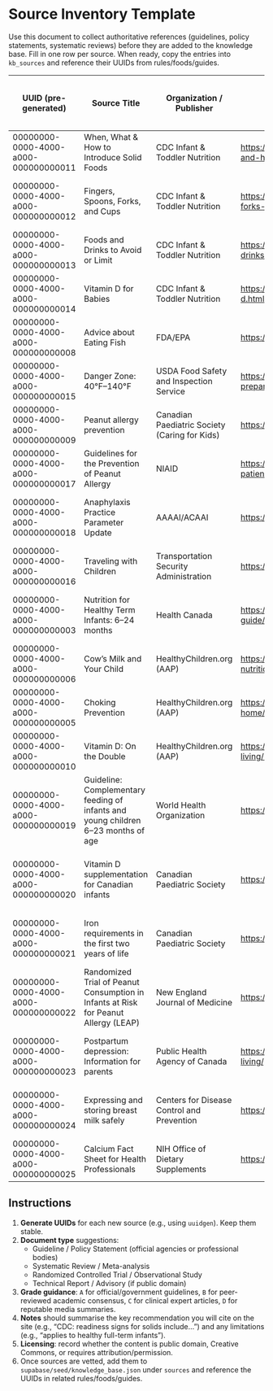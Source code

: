 # Source Inventory Template

Use this document to collect authoritative references (guidelines, policy statements, systematic reviews) before they are added to the knowledge base. Fill in one row per source. When ready, copy the entries into `kb_sources` and reference their UUIDs from rules/foods/guides.

| UUID (pre-generated) | Source Title | Organization / Publisher | URL | Document Type (Guideline / Review / Study) | Grade (A/B/C/D) | Publication Date | Last Checked | Notes / Key Takeaways | Licensing / Usage Notes |
|----------------------|--------------|---------------------------|-----|-------------------------------------------|-----------------|------------------|-------------|------------------------|--------------------------|
| 00000000-0000-4000-a000-000000000011 | When, What & How to Introduce Solid Foods | CDC Infant & Toddler Nutrition | https://www.cdc.gov/infant-toddler-nutrition/foods-and-drinks/when-what-and-how-to-introduce-solid-foods.html | Guideline | A | 2025-01-10 | 2024-02-28 | Readiness cues, staging for solids; public domain. | Public domain (US federal) |
| 00000000-0000-4000-a000-000000000012 | Fingers, Spoons, Forks, and Cups | CDC Infant & Toddler Nutrition | https://www.cdc.gov/infant-toddler-nutrition/mealtime/fingers-spoons-forks-and-cups.html | Guideline | A | 2024-09-15 | 2024-02-28 | Cup transition, utensil milestones, responsive feeding reminders. | Public domain (US federal) |
| 00000000-0000-4000-a000-000000000013 | Foods and Drinks to Avoid or Limit | CDC Infant & Toddler Nutrition | https://www.cdc.gov/infant-toddler-nutrition/foods-and-drinks/foods-and-drinks-to-avoid-or-limit.html | Guideline | A | 2025-02-05 | 2024-02-28 | Honey restriction, choking hazards, added sugar limits. | Public domain (US federal) |
| 00000000-0000-4000-a000-000000000014 | Vitamin D for Babies | CDC Infant & Toddler Nutrition | https://www.cdc.gov/infant-toddler-nutrition/vitamins-minerals/vitamin-d.html | Guideline | A | 2024-07-12 | 2024-02-28 | 400 IU daily recommendations, 600 IU after age one. | Public domain (US federal) |
| 00000000-0000-4000-a000-000000000008 | Advice about Eating Fish | FDA/EPA | https://www.fda.gov/food/consumers/advice-about-eating-fish | Guideline | A | 2022-10-01 | 2024-03-01 | Low-mercury fish list, serving sizes for children 1–11 years. | Public domain (US federal) |
| 00000000-0000-4000-a000-000000000015 | Danger Zone: 40°F–140°F | USDA Food Safety and Inspection Service | https://www.fsis.usda.gov/food-safety/safe-food-handling-and-preparation/food-safety-basics/danger-zone-40f-140f | Guideline | A | 2023-06-20 | 2024-03-01 | 2-hour/1-hour rule, reheating guidance. | Public domain (US federal) |
| 00000000-0000-4000-a000-000000000009 | Peanut allergy prevention | Canadian Paediatric Society (Caring for Kids) | https://caringforkids.cps.ca/handouts/childhood-allergies/peanut-allergy | Guideline | A | 2023-05-15 | 2024-02-18 | CPS practice points for early peanut introduction. | © CPS – paraphrase with attribution |
| 00000000-0000-4000-a000-000000000017 | Guidelines for the Prevention of Peanut Allergy | NIAID | https://www.niaid.nih.gov/diseases-conditions/guidelines-clinicians-and-patients-food-allergy | Guideline | B | 2017-01-05 | 2024-03-01 | Risk-stratified peanut introduction; LEAP data. | Public access PDF; cite DOI |
| 00000000-0000-4000-a000-000000000018 | Anaphylaxis Practice Parameter Update | AAAAI/ACAAI | https://www.jacionline.org/article/S0091-6749(23)00034-0/fulltext | Practice Parameter | B | 2023-04-01 | 2024-03-01 | EMS activation guidance after epinephrine, updated emergency plan. | © Elsevier; summarise and cite |
| 00000000-0000-4000-a000-000000000016 | Traveling with Children | Transportation Security Administration | https://www.tsa.gov/travel/special-procedures/traveling-children | Advisory | A | 2024-01-01 | 2024-03-01 | TSA allowances for breast milk, formula, and ice packs. | Public domain (US federal) |
| 00000000-0000-4000-a000-000000000003 | Nutrition for Healthy Term Infants: 6–24 months | Health Canada | https://www.canada.ca/en/health-canada/services/canada-food-guide/resources/nutrition-healthy-term-infants.html | Guideline | A | 2021-12-01 | 2024-02-28 | National complementary feeding guidance (Canada). | © Government of Canada; attribution required |
| 00000000-0000-4000-a000-000000000006 | Cow’s Milk and Your Child | HealthyChildren.org (AAP) | https://www.healthychildren.org/English/ages-stages/baby/feeding-nutrition/Pages/Cows-Milk-and-Your-Child.aspx | Guideline | A | 2022-08-15 | 2024-02-22 | Bottle weaning timeline and milk intake limits. | © AAP; paraphrase with attribution |
| 00000000-0000-4000-a000-000000000005 | Choking Prevention | HealthyChildren.org (AAP) | https://www.healthychildren.org/English/safety-prevention/at-home/Pages/Choking-Prevention.aspx | Guideline | A | 2023-11-10 | 2024-02-21 | High-risk foods list, seating posture. | © AAP; paraphrase with attribution |
| 00000000-0000-4000-a000-000000000010 | Vitamin D: On the Double | HealthyChildren.org (AAP) | https://www.healthychildren.org/English/healthy-living/nutrition/Pages/Vitamin-D-On-the-Double.aspx | Advisory | A | 2022-03-01 | 2024-02-20 | Reinforces 400 IU/600 IU dosing for breastfed toddlers. | © AAP; paraphrase with attribution |
| 00000000-0000-4000-a000-000000000019 | Guideline: Complementary feeding of infants and young children 6–23 months of age | World Health Organization | https://www.who.int/publications/i/item/9789240079186 | Guideline | A | 2023-07-10 | 2024-03-02 | Meal frequency, fortified foods, and responsive feeding standards for 6–23 months. | © WHO; cite per open-access terms |
| 00000000-0000-4000-a000-000000000020 | Vitamin D supplementation for Canadian infants | Canadian Paediatric Society | https://cps.ca/documents/position/vitamin-d | Guideline | A | 2020-10-01 | 2024-03-02 | Recommends 400 IU vitamin D during the first year; reassess 600 IU targets after age one. | © CPS; paraphrase with attribution |
| 00000000-0000-4000-a000-000000000021 | Iron requirements in the first two years of life | Canadian Paediatric Society | https://cps.ca/documents/position/iron-requirements | Guideline | A | 2019-11-01 | 2024-03-02 | Details iron intake goals, screening triggers, and supplementation criteria. | © CPS; paraphrase with attribution |
| 00000000-0000-4000-a000-000000000022 | Randomized Trial of Peanut Consumption in Infants at Risk for Peanut Allergy (LEAP) | New England Journal of Medicine | https://www.nejm.org/doi/full/10.1056/NEJMoa1414850 | Randomized Controlled Trial | B | 2015-02-26 | 2024-03-02 | Early peanut introduction reduced allergy incidence by 81% in high-risk infants. | © NEJM; summarise and cite DOI |
| 00000000-0000-4000-a000-000000000023 | Postpartum depression: Information for parents | Public Health Agency of Canada | https://www.canada.ca/en/public-health/services/publications/healthy-living/postpartum-depression.html | Guideline | A | 2020-05-01 | 2024-03-02 | Screening signs, urgent care pathways, and family support recommendations. | © Government of Canada; attribution required |
| 00000000-0000-4000-a000-000000000024 | Expressing and storing breast milk safely | Centers for Disease Control and Prevention | https://www.cdc.gov/breastfeeding/recommendations/handling_breastmilk.htm | Guideline | A | 2023-08-25 | 2024-03-02 | Storage limits for expressed milk, cooling and reheating best practices. | Public domain (US federal) |
| 00000000-0000-4000-a000-000000000025 | Calcium Fact Sheet for Health Professionals | NIH Office of Dietary Supplements | https://ods.od.nih.gov/factsheets/Calcium-HealthProfessional/ | Technical Report | A | 2022-03-24 | 2024-03-02 | Dietary reference intakes and upper limits for calcium in 1–3 year olds. | Public domain (US federal) |

## Instructions

1. **Generate UUIDs** for each new source (e.g., using `uuidgen`). Keep them stable.
2. **Document type** suggestions:
   - Guideline / Policy Statement (official agencies or professional bodies)
   - Systematic Review / Meta-analysis
   - Randomized Controlled Trial / Observational Study
   - Technical Report / Advisory (if public domain)
3. **Grade guidance**: `A` for official/government guidelines, `B` for peer-reviewed academic consensus, `C` for clinical expert articles, `D` for reputable media summaries.
4. **Notes** should summarise the key recommendation you will cite on the site (e.g., “CDC: readiness signs for solids include…”) and any limitations (e.g., “applies to healthy full-term infants”).
5. **Licensing**: record whether the content is public domain, Creative Commons, or requires attribution/permission.
6. Once sources are vetted, add them to `supabase/seed/knowledge_base.json` under `sources` and reference the UUIDs in related rules/foods/guides.
